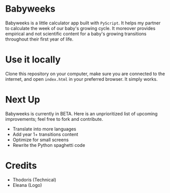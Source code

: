 # Babyweeks

Babyweeks is a little calculator app built with `PyScript`. It helps my partner to calculate the week of our baby's growing cycle. It moreover provides empirical and not scientific content for a baby's growing transitions throughout their first year of life.

# Use it locally

Clone this repository on your computer, make sure you are connected to the internet, and open `index.html` in your preferred browser. It simply works.

# Next Up

Babyweeks is currently in BETA. Here is an unprioritized list of upcoming improvements; feel free to fork and contribute.

* Translate into more languages
* Add year 1+ transitions content
* Optimize for small screens
* Rewrite the Python spaghetti code  

# Credits

* Thodoris (Technical)
* Eleana (Logo)
